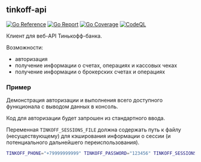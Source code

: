 ## tinkoff-api

[![Go Reference](https://pkg.go.dev/badge/github.com/jfk9w-go/tinkoff-api.svg)](https://pkg.go.dev/github.com/jfk9w-go/tinkoff-api)
[![Go Report](https://goreportcard.com/badge/github.com/jfk9w-go/tinkoff-api)](https://goreportcard.com/report/github.com/jfk9w-go/tinkoff-api)
[![Go Coverage](https://github.com/jfk9w-go/tinkoff-api/wiki/coverage.svg)](https://raw.githack.com/wiki/jfk9w-go/based/coverage.html)
[![CodeQL](https://github.com/jfk9w-go/tinkoff-api/workflows/CodeQL/badge.svg)](https://github.com/jfk9w-go/tinkoff-api/actions?query=workflow%3ACodeQL)

Клиент для веб-API Тинькофф-банка.

Возможности:
* авторизация
* получение информации о счетах, операциях и кассовых чеках
* получение информации о брокерских счетах и операциях

### Пример

Демонстрация авторизации и выполнения всего доступного функционала
с выводом данных в консоль. 

Код для авторизации будет запрошен из стандартного ввода.

Переменная `TINKOFF_SESSIONS_FILE` должна содержать путь к файлу (несуществующему) для
кэширования информации о сессии (и потенциального дальнейшего переиспользования).

```bash
TINKOFF_PHONE="+79999999999" TINKOFF_PASSWORD="123456" TINKOFF_SESSIONS_FILE="/tmp/tinkoff-sessions.json" go run example/main.go 
```
